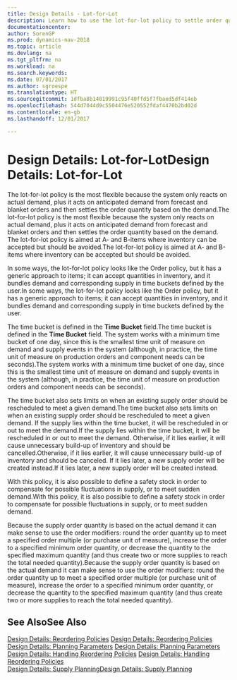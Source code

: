 ```yaml
---
title: Design Details - Lot-for-Lot
description: Learn how to use the lot-for-lot policy to settle order quantity based on demand.
documentationcenter: 
author: SorenGP
ms.prod: dynamics-nav-2018
ms.topic: article
ms.devlang: na
ms.tgt_pltfrm: na
ms.workload: na
ms.search.keywords: 
ms.date: 07/01/2017
ms.author: sgroespe
ms.translationtype: HT
ms.sourcegitcommit: 1dfba8b14019991c95f40ffd5f7fbaed5df414eb
ms.openlocfilehash: 544d7044d9c5504476e520552fdaf4470b2bd02d
ms.contentlocale: en-gb
ms.lasthandoff: 12/01/2017

---
```

# <a name="design-details-lot-for-lot"></a><span data-ttu-id="1d635-103">Design Details: Lot-for-Lot</span><span class="sxs-lookup"><span data-stu-id="1d635-103">Design Details: Lot-for-Lot</span></span>
<span data-ttu-id="1d635-104">The lot-for-lot policy is the most flexible because the system only reacts on actual demand, plus it acts on anticipated demand from forecast and blanket orders and then settles the order quantity based on the demand.</span><span class="sxs-lookup"><span data-stu-id="1d635-104">The lot-for-lot policy is the most flexible because the system only reacts on actual demand, plus it acts on anticipated demand from forecast and blanket orders and then settles the order quantity based on the demand.</span></span> <span data-ttu-id="1d635-105">The lot-for-lot policy is aimed at A- and B-items where inventory can be accepted but should be avoided.</span><span class="sxs-lookup"><span data-stu-id="1d635-105">The lot-for-lot policy is aimed at A- and B-items where inventory can be accepted but should be avoided.</span></span>  
  
<span data-ttu-id="1d635-106">In some ways, the lot-for-lot policy looks like the Order policy, but it has a generic approach to items; it can accept quantities in inventory, and it bundles demand and corresponding supply in time buckets defined by the user.</span><span class="sxs-lookup"><span data-stu-id="1d635-106">In some ways, the lot-for-lot policy looks like the Order policy, but it has a generic approach to items; it can accept quantities in inventory, and it bundles demand and corresponding supply in time buckets defined by the user.</span></span>  
  
<span data-ttu-id="1d635-107">The time bucket is defined in the **Time Bucket** field.</span><span class="sxs-lookup"><span data-stu-id="1d635-107">The time bucket is defined in the **Time Bucket** field.</span></span> <span data-ttu-id="1d635-108">The system works with a minimum time bucket of one day, since this is the smallest time unit of measure on demand and supply events in the system (although, in practice, the time unit of measure on production orders and component needs can be seconds).</span><span class="sxs-lookup"><span data-stu-id="1d635-108">The system works with a minimum time bucket of one day, since this is the smallest time unit of measure on demand and supply events in the system (although, in practice, the time unit of measure on production orders and component needs can be seconds).</span></span>  
  
<span data-ttu-id="1d635-109">The time bucket also sets limits on when an existing supply order should be rescheduled to meet a given demand.</span><span class="sxs-lookup"><span data-stu-id="1d635-109">The time bucket also sets limits on when an existing supply order should be rescheduled to meet a given demand.</span></span> <span data-ttu-id="1d635-110">If the supply lies within the time bucket, it will be rescheduled in or out to meet the demand.</span><span class="sxs-lookup"><span data-stu-id="1d635-110">If the supply lies within the time bucket, it will be rescheduled in or out to meet the demand.</span></span> <span data-ttu-id="1d635-111">Otherwise, if it lies earlier, it will cause unnecessary build-up of inventory and should be cancelled.</span><span class="sxs-lookup"><span data-stu-id="1d635-111">Otherwise, if it lies earlier, it will cause unnecessary build-up of inventory and should be canceled.</span></span> <span data-ttu-id="1d635-112">If it lies later, a new supply order will be created instead.</span><span class="sxs-lookup"><span data-stu-id="1d635-112">If it lies later, a new supply order will be created instead.</span></span>  
  
<span data-ttu-id="1d635-113">With this policy, it is also possible to define a safety stock in order to compensate for possible fluctuations in supply, or to meet sudden demand.</span><span class="sxs-lookup"><span data-stu-id="1d635-113">With this policy, it is also possible to define a safety stock in order to compensate for possible fluctuations in supply, or to meet sudden demand.</span></span>  
  
<span data-ttu-id="1d635-114">Because the supply order quantity is based on the actual demand it can make sense to use the order modifiers: round the order quantity up to meet a specified order multiple (or purchase unit of measure), increase the order to a specified minimum order quantity, or decrease the quantity to the specified maximum quantity (and thus create two or more supplies to reach the total needed quantity).</span><span class="sxs-lookup"><span data-stu-id="1d635-114">Because the supply order quantity is based on the actual demand it can make sense to use the order modifiers: round the order quantity up to meet a specified order multiple (or purchase unit of measure), increase the order to a specified minimum order quantity, or decrease the quantity to the specified maximum quantity (and thus create two or more supplies to reach the total needed quantity).</span></span>  
  
## <a name="see-also"></a><span data-ttu-id="1d635-115">See Also</span><span class="sxs-lookup"><span data-stu-id="1d635-115">See Also</span></span>  
<span data-ttu-id="1d635-116">[Design Details: Reordering Policies](design-details-reordering-policies.md) </span><span class="sxs-lookup"><span data-stu-id="1d635-116">[Design Details: Reordering Policies](design-details-reordering-policies.md) </span></span>  
<span data-ttu-id="1d635-117">[Design Details: Planning Parameters](design-details-planning-parameters.md) </span><span class="sxs-lookup"><span data-stu-id="1d635-117">[Design Details: Planning Parameters](design-details-planning-parameters.md) </span></span>  
<span data-ttu-id="1d635-118">[Design Details: Handling Reordering Policies](design-details-handling-reordering-policies.md) </span><span class="sxs-lookup"><span data-stu-id="1d635-118">[Design Details: Handling Reordering Policies](design-details-handling-reordering-policies.md) </span></span>  
[<span data-ttu-id="1d635-119">Design Details: Supply Planning</span><span class="sxs-lookup"><span data-stu-id="1d635-119">Design Details: Supply Planning</span></span>](design-details-supply-planning.md)
